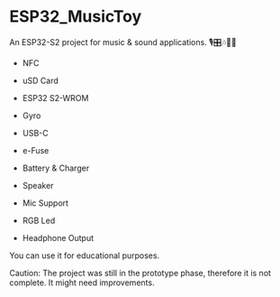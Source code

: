 # ESP32_MusicToy

An ESP32-S2 project for music & sound applications. 🎙🎛🎶🎵🎼


- NFC

- uSD Card

- ESP32 S2-WROM

- Gyro

- USB-C

- e-Fuse

- Battery & Charger

- Speaker

- Mic Support

- RGB Led

- Headphone Output

You can use it for educational purposes. 

Caution: The project was still in the prototype phase, therefore it is not complete. It might need improvements. 
